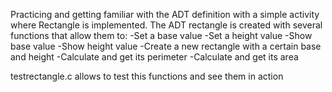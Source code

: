 Practicing and getting familiar with the ADT definition with a simple activity where Rectangle is implemented.
The ADT rectangle is created with several functions that allow them to:
    -Set a base value
    -Set a height value
    -Show base value
    -Show height value
    -Create a new rectangle with a certain base and height
    -Calculate and get its perimeter
    -Calculate and get its area

testrectangle.c allows to test this functions and see them in action
